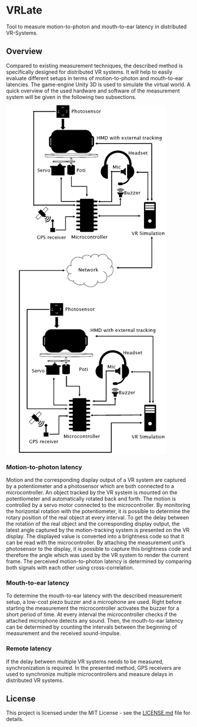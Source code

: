 # VRLate
Tool to measure motion-to-photon and mouth-to-ear latency in distributed VR-Systems.

## Overview
Compared to existing measurement techniques, the described method is specifically designed for distributed VR systems. It will help to easily evaluate different setups in terms of motion-to-photon and mouth-to-ear latencies. The game-engine Unity 3D is used to simulate the virtual world. 
A quick overview of the used hardware and software of the measurement system will be given in the following two subsections.

![SystemOverviewImage](Images/systemOverview.png)

### Motion-to-photon latency
Motion and the corresponding display output of a VR system are captured by a potentiometer and a photosensor which are both connected to a microcontroller. An object tracked by the VR system is mounted on the potentiometer and automatically rotated back and forth. The motion is controlled by a servo motor connected to the microcontroller. By monitoring the horizontal rotation with the potentiometer, it is possible to determine the rotary position of the real object at every interval.
To get the delay between the rotation of the real object and the corresponding display output, the latest angle captured by the motion-tracking system is presented on the VR display. 
The displayed value is converted into a brightness code so that it can be read with the microcontroller. By attaching the measurement unit’s photosensor to the display, it is possible to capture this brightness code and therefore the angle which was used by the VR system to render the current frame.
The perceived motion-to-photon latency is determined by comparing both signals with each other using cross-correlation.
### Mouth-to-ear latency
To determine the mouth-to-ear latency with the described measurement setup, a low-cost piezo buzzer and a microphone are used. Right before starting the measurement the microcontroller activates the buzzer for a short period of time. At every interval the microcontroller checks if the attached microphone detects any sound. Then, the mouth-to-ear latency can be determined by counting the intervals between the beginning of measurement and the received sound-impulse.
### Remote latency
If the delay between multiple VR systems needs to be measured, synchronization is required. In the presented method, GPS receivers are used to synchronize multiple microcontrollers and measure delays in distributed VR systems.

## License

This project is licensed under the MIT License - see the [LICENSE.md](LICENSE.md) file for details.
